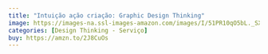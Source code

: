 ```yaml
---
title: "Intuição ação criação: Graphic Design Thinking"
image: https://images-na.ssl-images-amazon.com/images/I/51PR10qO5bL._SX412_BO1,204,203,200_.jpg
categories: [Design Thinking - Serviço]
buy: https://amzn.to/2J8CuOs
---
```

